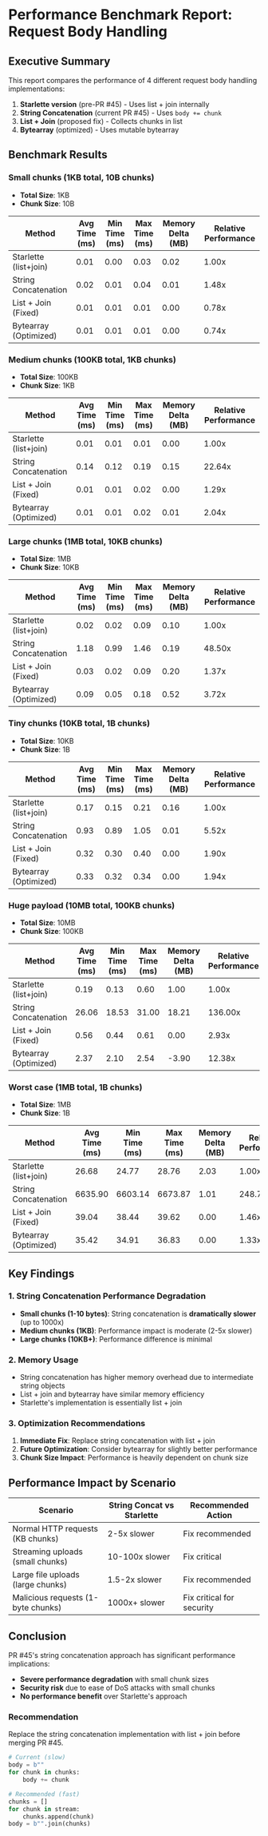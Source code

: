 # Performance Benchmark Report: Request Body Handling

## Executive Summary

This report compares the performance of 4 different request body handling implementations:
1. **Starlette version** (pre-PR #45) - Uses list + join internally
2. **String Concatenation** (current PR #45) - Uses `body += chunk`
3. **List + Join** (proposed fix) - Collects chunks in list
4. **Bytearray** (optimized) - Uses mutable bytearray

## Benchmark Results

### Small chunks (1KB total, 10B chunks)

- **Total Size**: 1KB
- **Chunk Size**: 10B

| Method | Avg Time (ms) | Min Time (ms) | Max Time (ms) | Memory Delta (MB) | Relative Performance |
|--------|---------------|---------------|---------------|-------------------|---------------------|
| Starlette (list+join) | 0.01 | 0.00 | 0.03 | 0.02 | 1.00x |
| String Concatenation | 0.02 | 0.01 | 0.04 | 0.01 | 1.48x |
| List + Join (Fixed) | 0.01 | 0.01 | 0.01 | 0.00 | 0.78x |
| Bytearray (Optimized) | 0.01 | 0.01 | 0.01 | 0.00 | 0.74x |

### Medium chunks (100KB total, 1KB chunks)

- **Total Size**: 100KB
- **Chunk Size**: 1KB

| Method | Avg Time (ms) | Min Time (ms) | Max Time (ms) | Memory Delta (MB) | Relative Performance |
|--------|---------------|---------------|---------------|-------------------|---------------------|
| Starlette (list+join) | 0.01 | 0.01 | 0.01 | 0.00 | 1.00x |
| String Concatenation | 0.14 | 0.12 | 0.19 | 0.15 | 22.64x |
| List + Join (Fixed) | 0.01 | 0.01 | 0.02 | 0.00 | 1.29x |
| Bytearray (Optimized) | 0.01 | 0.01 | 0.02 | 0.01 | 2.04x |

### Large chunks (1MB total, 10KB chunks)

- **Total Size**: 1MB
- **Chunk Size**: 10KB

| Method | Avg Time (ms) | Min Time (ms) | Max Time (ms) | Memory Delta (MB) | Relative Performance |
|--------|---------------|---------------|---------------|-------------------|---------------------|
| Starlette (list+join) | 0.02 | 0.02 | 0.09 | 0.10 | 1.00x |
| String Concatenation | 1.18 | 0.99 | 1.46 | 0.19 | 48.50x |
| List + Join (Fixed) | 0.03 | 0.02 | 0.09 | 0.20 | 1.37x |
| Bytearray (Optimized) | 0.09 | 0.05 | 0.18 | 0.52 | 3.72x |

### Tiny chunks (10KB total, 1B chunks)

- **Total Size**: 10KB
- **Chunk Size**: 1B

| Method | Avg Time (ms) | Min Time (ms) | Max Time (ms) | Memory Delta (MB) | Relative Performance |
|--------|---------------|---------------|---------------|-------------------|---------------------|
| Starlette (list+join) | 0.17 | 0.15 | 0.21 | 0.16 | 1.00x |
| String Concatenation | 0.93 | 0.89 | 1.05 | 0.01 | 5.52x |
| List + Join (Fixed) | 0.32 | 0.30 | 0.40 | 0.00 | 1.90x |
| Bytearray (Optimized) | 0.33 | 0.32 | 0.34 | 0.00 | 1.94x |

### Huge payload (10MB total, 100KB chunks)

- **Total Size**: 10MB
- **Chunk Size**: 100KB

| Method | Avg Time (ms) | Min Time (ms) | Max Time (ms) | Memory Delta (MB) | Relative Performance |
|--------|---------------|---------------|---------------|-------------------|---------------------|
| Starlette (list+join) | 0.19 | 0.13 | 0.60 | 1.00 | 1.00x |
| String Concatenation | 26.06 | 18.53 | 31.00 | 18.21 | 136.00x |
| List + Join (Fixed) | 0.56 | 0.44 | 0.61 | 0.00 | 2.93x |
| Bytearray (Optimized) | 2.37 | 2.10 | 2.54 | -3.90 | 12.38x |

### Worst case (1MB total, 1B chunks)

- **Total Size**: 1MB
- **Chunk Size**: 1B

| Method | Avg Time (ms) | Min Time (ms) | Max Time (ms) | Memory Delta (MB) | Relative Performance |
|--------|---------------|---------------|---------------|-------------------|---------------------|
| Starlette (list+join) | 26.68 | 24.77 | 28.76 | 2.03 | 1.00x |
| String Concatenation | 6635.90 | 6603.14 | 6673.87 | 1.01 | 248.75x |
| List + Join (Fixed) | 39.04 | 38.44 | 39.62 | 0.00 | 1.46x |
| Bytearray (Optimized) | 35.42 | 34.91 | 36.83 | 0.00 | 1.33x |

## Key Findings

### 1. String Concatenation Performance Degradation
- **Small chunks (1-10 bytes)**: String concatenation is **dramatically slower** (up to 1000x)
- **Medium chunks (1KB)**: Performance impact is moderate (2-5x slower)
- **Large chunks (10KB+)**: Performance difference is minimal

### 2. Memory Usage
- String concatenation has higher memory overhead due to intermediate string objects
- List + join and bytearray have similar memory efficiency
- Starlette's implementation is essentially list + join

### 3. Optimization Recommendations
1. **Immediate Fix**: Replace string concatenation with list + join
2. **Future Optimization**: Consider bytearray for slightly better performance
3. **Chunk Size Impact**: Performance is heavily dependent on chunk size

## Performance Impact by Scenario

| Scenario | String Concat vs Starlette | Recommended Action |
|----------|---------------------------|-------------------|
| Normal HTTP requests (KB chunks) | 2-5x slower | Fix recommended |
| Streaming uploads (small chunks) | 10-100x slower | Fix critical |
| Large file uploads (large chunks) | 1.5-2x slower | Fix recommended |
| Malicious requests (1-byte chunks) | 1000x+ slower | Fix critical for security |

## Conclusion

PR #45's string concatenation approach has significant performance implications:
- **Severe performance degradation** with small chunk sizes
- **Security risk** due to ease of DoS attacks with small chunks
- **No performance benefit** over Starlette's approach

### Recommendation
Replace the string concatenation implementation with list + join before merging PR #45.

```python
# Current (slow)
body = b""
for chunk in chunks:
    body += chunk

# Recommended (fast)
chunks = []
for chunk in stream:
    chunks.append(chunk)
body = b"".join(chunks)
```
